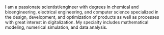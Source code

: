 I am a passionate scientist/engineer with degrees in chemical and bioengineering, electrical engineering, and computer science specialized in the design, development, and optimization of products as well as processes with great interest in digitalization. My specialty includes mathematical modeling, numerical simulation, and data analysis.

<!---
gtancev/gtancev is a ✨ special ✨ repository because its `README.md` (this file) appears on your GitHub profile.
You can click the Preview link to take a look at your changes.
--->
